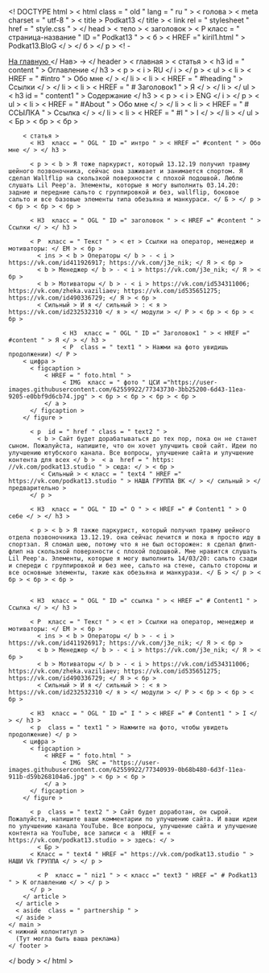 <! DOCTYPE html >
< html  class = " old " lang = " ru " >
  < голова >
    < meta  charset = " utf-8 " >
    < title > Podkat13 </ title >
    < link  rel = " stylesheet " href = " style.css " >
  </ head >
  < тело  >
    < заголовок >
      < Р  класс = " страница-название " ID =" Podkat13 " > < б > < HREF =" kiril1.html " > Podkat13.BloG </ > </ б > </ р > 
      <! - <nav class = "blog-navigation">
        <a href="index.html"> На главную </a>
      </ Нав> ->
    </ header >
    < главная >
      < статья >
        < h3  id = " content " > Оглавление </ h3 >
        < p > < i > RU </ i > </ p >
        < ul >
          < li >
            < HREF = " #intro " > Обо мне </ > 
          </ li >
          < li >
            < HREF = " #heading " > Ссылки </ > 
          </ li >
          < li >
            < HREF = " # Заголовок1 " > Я </ > 
          </ li >
        </ ul >
          < h3  id = " content1 " > Содержание </ h3 >
        < p > < i > ENG </ i > </ p >
        < ul >
          < li >
            < HREF = " #About " > Обо мне </ > 
          </ li >
          < li >
            < HREF = " # ССЫЛКА " > Ссылка </ > 
          </ li >
          < li >
            < HREF = " #I " > I </ > 
          </ li >
        </ ul >
        < Бр > < бр > < бр >

        < статья >
          < H3  класс = " OGL " ID =" интро " > < HREF =" #content " > Обо мне </ > </ h3 > 

          < p > < b > Я тоже паркурист, который 13.12.19 получил травму шейного позвоночника, сейчас она заживает и занимается спортом. Я сделал Wallflip на скользкой поверхности с плохой подошвой. Люблю слушать Lil Peep'a. Элементы, которые я могу выполнить 03.14.20: задние и передние сальто с группировкой и без, wallflip, боковое сальто и все базовые элементы типа обезьяна и манкураси. </ Б > </ р > < бр > < бр > < бр >

          < H3  класс = " OGL " ID =" заголовок " > < HREF =" #content " > Ссылки </ > </ h3 > 

          < Р  класс = " Текст " > < ет > Ссылки на оператор, менеджер и мотиваторы: </ EM > < бр >
            < ins > < b > Операторы </ b > - < i > https://vk.com/id411926917; https://vk.com/j3e_nik; </ Я > < бр >
            < b > Менеджер </ b > - < i > https://vk.com/j3e_nik; </ Я > < бр >
            < b > Мотиваторы </ b > - < i > https://vk.com/id534311006; https://vk.com/zheka.vaziliaev; https://vk.com/id535651275; https://vk.com/id490336729; </ Я > < бр >
            < Сильный > И я </ сильный > : < я > https://vk.com/id232532310 </ я > </ модули > </ P > < бр > < бр > < бр >

                   < H3  класс = " OGL " ID =" Заголовок1 " > < HREF =" #content " > Я </ > </ h3 > 
                   < P  class = " text1 " > Нажми на фото увидишь продолжении) </ P >
        < цифра >
          < figcaption >
              < HREF = " foto.html " > 
                   < IMG  класс = " фото " ЦСИ ="https://user-images.githubusercontent.com/62559922/77343730-3bb25200-6d43-11ea-9205-e0bbf9d6cb74.jpg" > < бр > < бр > < бр > < бр >
              </ a >     
          </ figcaption >
        </ figure >

          < p  id = " href " class = " text2 " > 
            < b > Сайт будет дорабатываться до тех пор, пока он не станет сыном. Пожалуйста, напишите, что он хочет улучшить свой сайт. Идеи по улучшению ютубского канала. Все вопросы, улучшение сайта и улучшение контента для всех </ b >  < a  href = " https: //vk.com/podkat13.studio " > сюда: </ > < бр >
             < Сильный > < класс = " text4 " HREF =" https://vk.com/podkat13.studio " > НАША ГРУППА ВК </ > </ сильный > </ предварительно > 
          </ p >

          < H3  класс = " OGL " ID =" О " > < HREF =" # Content1 " > О себе </ > </ h3 > 

          < p > < b > Я также паркурист, который получил травму шейного отдела позвоночника 13.12.19. она сейчас лечится и пока я просто иду в спортзал. Я сломал шею, потому что я не был осторожен: я сделал флип-флип на скользкой поверхности с плохой подошвой. Мне нравится слушать Lil Peep'a. Элементы, которые я могу выполнить 14/03/20: сальто сзади и спереди с группировкой и без нее, сальто на стене, сальто стороны и все основные элементы, такие как обезьяна и манкурази. </ Б > </ р > < бр > < бр > < бр >


          < H3  класс = " OGL " ID =" ссылка " > < HREF =" # Content1 " > Ссылка </ > </ h3 > 

          < Р  класс = " Текст " > < ет > Ссылки на оператор, менеджер и мотиваторы: </ EM > < бр >
            < ins > < b > Операторы </ b > - < i > https://vk.com/id411926917; https://vk.com/j3e_nik; </ Я > < бр >
            < b > Менеджер </ b > - < i > https://vk.com/j3e_nik; </ Я > < бр >
            < b > Мотиваторы </ b > - < i > https://vk.com/id534311006; https://vk.com/zheka.vaziliaev; https://vk.com/id535651275; https://vk.com/id490336729; </ Я > < бр >
            < Сильный > И я </ сильный > : < я > https://vk.com/id232532310 </ я > </ модули > </ P > < бр > < бр > < бр >

          < H3  класс = " OGL " ID =" I " > < HREF =" # Content1 " > I </ > </ h3 > 
          < p  class = " text1 " > Нажмите на фото, чтобы увидеть продолжение) </ p >
        < цифра >
          < figcaption >
              < HREF = " foto.html " > 
                   < IMG  SRC = "https://user-images.githubusercontent.com/62559922/77340939-0b68b480-6d3f-11ea-911b-d59b268104a6.jpg" > < бр > < бр >
              </ a >     
          </ figcaption >
        </ figure >

          < p  class = " text2 " > Сайт будет доработан, он сырой. Пожалуйста, напишите ваши комментарии по улучшению сайта. И ваши идеи по улучшению канала YouTube. Все вопросы, улучшение сайта и улучшение контента на YouTube, все записи < а  HREF = « https://vk.com/podkat13.studio » > здесь: </ >
            < Бр >
          < Класс = " text4 " HREF =" https://vk.com/podkat13.studio " > НАШИ Vk ГРУППА </ > </ р > 

            < Р  класс = " niz1 " > < класс =" text3 " HREF =" # Podkat13 " > К оглавлению </ > </ р > 
          </ p >
        </ article >
      </ article >
      < aside  class = " partnership " >
      </ aside >
    </ main >
    < нижний колонтитул >
      (Тут могла быть ваша реклама)
    </ footer >
  </ body >
</ html >
